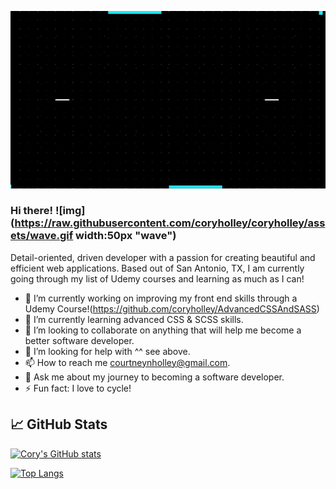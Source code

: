 ![Header](https://raw.githubusercontent.com/coryholley/coryholley/assets/coryholley_header.gif "Header")

### Hi there! ![img](https://raw.githubusercontent.com/coryholley/coryholley/assets/wave.gif width:50px "wave")


Detail-oriented, driven developer with a passion for creating beautiful and efficient web applications. Based out of San Antonio, TX, I am currently going through my list of Udemy courses and learning as much as I can!

- 🔭 I’m currently working on improving my front end skills through a Udemy Course!(https://github.com/coryholley/AdvancedCSSAndSASS)
- 🌱 I’m currently learning advanced CSS & SCSS skills.
- 👯 I’m looking to collaborate on anything that will help me become a better software developer.
- 🤔 I’m looking for help with ^^ see above.
- 📫 How to reach me courtneynholley@gmail.com.
- 💬 Ask me about my journey to becoming a software developer.
- ⚡ Fun fact: I love to cycle! 

## &#x1f4c8; GitHub Stats

[![Cory's GitHub stats](https://github-readme-stats.vercel.app/api?username=coryholley&show_icons=true&theme=yeblu)](https://github.com/coryholley/github-readme-stats)

[![Top Langs](https://github-readme-stats.vercel.app/api/top-langs/?username=coryholley&layout=compact)](https://github.com/anuraghazra/github-readme-stats)


